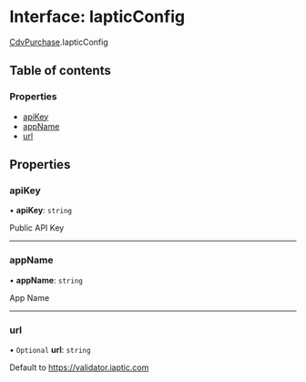 # Interface: IapticConfig

[CdvPurchase](../modules/CdvPurchase.md).IapticConfig

## Table of contents

### Properties

- [apiKey](CdvPurchase.IapticConfig.md#apikey)
- [appName](CdvPurchase.IapticConfig.md#appname)
- [url](CdvPurchase.IapticConfig.md#url)

## Properties

### apiKey

• **apiKey**: `string`

Public API Key

___

### appName

• **appName**: `string`

App Name

___

### url

• `Optional` **url**: `string`

Default to https://validator.iaptic.com
